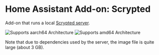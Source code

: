 # Home Assistant Add-on: Scrypted

Add-on that runs a local [Scrypted server](https://github.com/koush/scrypted).

![Supports aarch64 Architecture][aarch64-shield]
![Supports amd64 Architecture][amd64-shield]

[amd64-shield]: https://img.shields.io/badge/amd64-yes-green.svg
[aarch64-shield]: https://img.shields.io/badge/aarch64-yes-green.svg

Note that due to dependencies used by the server, the image file is quite large (about 3 GB).
